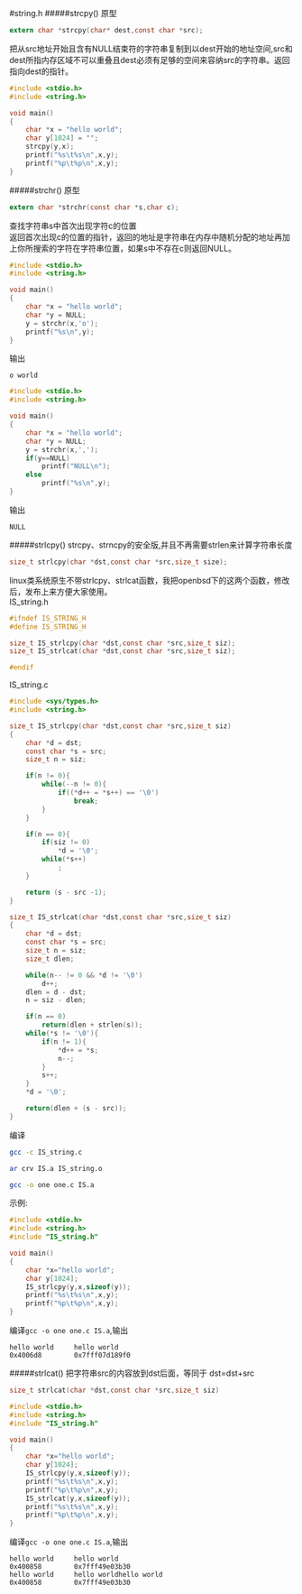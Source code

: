 #string.h
#####strcpy()
原型
```c
extern char *strcpy(char* dest,const char *src);
```
把从src地址开始且含有NULL结束符的字符串复制到以dest开始的地址空间,src和dest所指内存区域不可以重叠且dest必须有足够的空间来容纳src的字符串。返回指向dest的指针。   
```c
#include <stdio.h>
#include <string.h>

void main()
{
	char *x = "hello world";
	char y[1024] = "";
	strcpy(y,x);
	printf("%s\t%s\n",x,y);
	printf("%p\t%p\n",x,y);
}
```
#####strchr()
原型
```c
extern char *strchr(const char *s,char c);
```
查找字符串s中首次出现字符c的位置          
返回首次出现c的位置的指针，返回的地址是字符串在内存中随机分配的地址再加上你所搜索的字符在字符串位置，如果s中不存在c则返回NULL。
```c
#include <stdio.h>
#include <string.h>

void main()
{
	char *x = "hello world";
	char *y = NULL;
	y = strchr(x,'o');
	printf("%s\n",y);
}
```
输出
```text
o world
```
```c
#include <stdio.h>
#include <string.h>

void main()
{
	char *x = "hello world";
	char *y = NULL;
	y = strchr(x,',');
	if(y==NULL)
		printf("NULL\n");
	else
		printf("%s\n",y);
}
```
输出
```text
NULL
```
#####strlcpy()
strcpy、strncpy的安全版,并且不再需要strlen来计算字符串长度      
```c
size_t strlcpy(char *dst,const char *src,size_t size);
```
linux类系统原生不带strlcpy、strlcat函数，我把openbsd下的这两个函数，修改后，发布上来方便大家使用。       
IS_string.h
```c
#ifndef IS_STRING_H
#define IS_STRING_H

size_t IS_strlcpy(char *dst,const char *src,size_t siz);
size_t IS_strlcat(char *dst,const char *src,size_t siz);

#endif
```
IS_string.c
```c
#include <sys/types.h>
#include <string.h>

size_t IS_strlcpy(char *dst,const char *src,size_t siz)
{
	char *d = dst;
	const char *s = src;
	size_t n = siz;

	if(n != 0){
		while(--n != 0){
			if((*d++ = *s++) == '\0')
				break;
		}
	}

	if(n == 0){
		if(siz != 0)
			*d = '\0';
		while(*s++)
			;
	}

	return (s - src -1);
}

size_t IS_strlcat(char *dst,const char *src,size_t siz)
{
	char *d = dst;
	const char *s = src;
	size_t n = siz;
	size_t dlen;

	while(n-- != 0 && *d != '\0')
		d++;
	dlen = d - dst;
	n = siz - dlen;

	if(n == 0)
		return(dlen + strlen(s));
	while(*s != '\0'){
		if(n != 1){
			*d++ = *s;
			n--;
		}
		s++;
	}
	*d = '\0';

	return(dlen + (s - src));
}
``` 
编译
```bash
gcc -c IS_string.c
```
```bash
ar crv IS.a IS_string.o
```
```bash
gcc -o one one.c IS.a
```
示例:
```c
#include <stdio.h>
#include <string.h>
#include "IS_string.h"

void main()
{
	char *x="hello world";
	char y[1024];
	IS_strlcpy(y,x,sizeof(y));
	printf("%s\t%s\n",x,y);
	printf("%p\t%p\n",x,y);
}
```
编译`gcc -o one one.c IS.a`,输出
```text
hello world     hello world
0x4006d8        0x7fff07d189f0
```
#####strlcat()
把字符串src的内容放到dst后面，等同于 dst=dst+src      
```c
size_t strlcat(char *dst,const char *src,size_t siz)
```
```c
#include <stdio.h>
#include <string.h>
#include "IS_string.h"

void main()
{
	char *x="hello world";
	char y[1024];
	IS_strlcpy(y,x,sizeof(y));
	printf("%s\t%s\n",x,y);
	printf("%p\t%p\n",x,y);
	IS_strlcat(y,x,sizeof(y));
	printf("%s\t%s\n",x,y);
	printf("%p\t%p\n",x,y);
}
```
编译`gcc -o one one.c IS.a`,输出
```text
hello world     hello world
0x400858        0x7fff49e03b30
hello world     hello worldhello world
0x400858        0x7fff49e03b30
```
